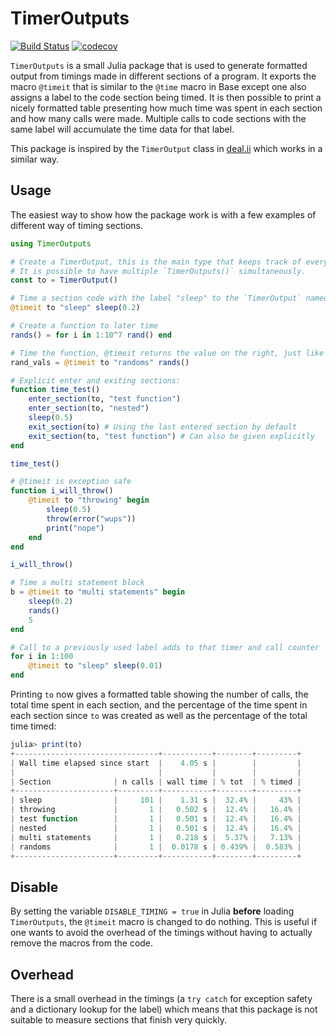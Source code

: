 # TimerOutputs

[![Build Status](https://travis-ci.org/KristofferC/TimerOutputs.jl.svg?branch=master)](https://travis-ci.org/KristofferC/TimerOutputs.jl) [![codecov](https://codecov.io/gh/KristofferC/TimerOutputs.jl/branch/master/graph/badge.svg)](https://codecov.io/gh/KristofferC/TimerOutputs.jl)

`TimerOutputs` is a small Julia package that is used to generate formatted output from timings made in different sections of a program. It exports the macro `@timeit` that is similar to the `@time` macro in Base except one also assigns a label to the code section being timed. It is then possible to print a nicely formatted table presenting how much time was spent in each section and how many calls were made. Multiple calls to code sections with the same label will accumulate the time data for that label.

This package is inspired by the `TimerOutput` class in [deal.ii](https://dealii.org/) which works in a similar way.

## Usage

The easiest way to show how the package work is with a few examples of different way of timing sections.

```julia
using TimerOutputs

# Create a TimerOutput, this is the main type that keeps track of everything.
# It is possible to have multiple `TimerOutputs()` simultaneously.
const to = TimerOutput()

# Time a section code with the label "sleep" to the `TimerOutput` named "to"
@timeit to "sleep" sleep(0.2)

# Create a function to later time
rands() = for i in 1:10^7 rand() end

# Time the function, @timeit returns the value on the right, just like Base @time
rand_vals = @timeit to "randoms" rands()

# Explicit enter and exiting sections:
function time_test()
    enter_section(to, "test function")
    enter_section(to, "nested")
    sleep(0.5)
    exit_section(to) # Using the last entered section by default
    exit_section(to, "test function") # Can also be given explicitly 
end

time_test()

# @timeit is exception safe
function i_will_throw()
    @timeit to "throwing" begin
        sleep(0.5)
        throw(error("wups"))
        print("nope")
    end
end

i_will_throw()

# Time a multi statement block
b = @timeit to "multi statements" begin
    sleep(0.2)
    rands()
    5
end

# Call to a previously used label adds to that timer and call counter
for i in 1:100
    @timeit to "sleep" sleep(0.01)
end
```

Printing `to` now gives a formatted table showing the number of calls, the total time spent in each section, and the percentage of the time spent in each section since `to` was created as well as the percentage of the total time timed:

```julia
julia> print(to)
+--------------------------------+-----------+--------+---------+
| Wall time elapsed since start  |    4.05 s |        |         |
|                                |           |        |         |
| Section              | n calls | wall time | % tot  | % timed |
+----------------------+---------+-----------+--------+---------+
| sleep                |     101 |    1.31 s |  32.4% |     43% |
| throwing             |       1 |   0.502 s |  12.4% |   16.4% |
| test function        |       1 |   0.501 s |  12.4% |   16.4% |
| nested               |       1 |   0.501 s |  12.4% |   16.4% |
| multi statements     |       1 |   0.218 s |  5.37% |   7.13% |
| randoms              |       1 |  0.0178 s | 0.439% |  0.583% |
+----------------------+---------+-----------+--------+---------+
```

## Disable

By setting the variable `DISABLE_TIMING = true` in Julia **before** loading `TimerOutputs`, the `@timeit` macro is changed to do nothing. This is useful if one wants to avoid the overhead of the timings without having to actually remove the macros from the code.

## Overhead

There is a small overhead in the timings (a `try catch` for exception safety and a dictionary lookup for the label) which means that this package is not suitable to measure sections that finish very quickly.
